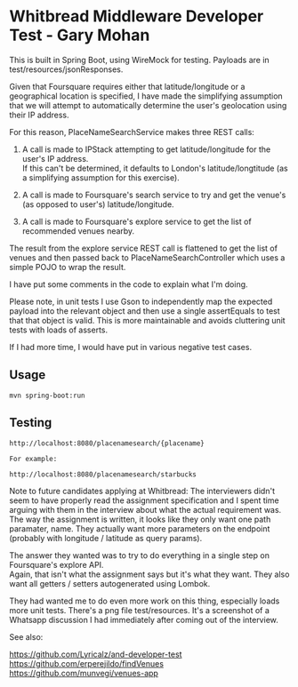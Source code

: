 # Whitbread Middleware Developer Test - Gary Mohan
  
This is built in Spring Boot, using WireMock for testing.  Payloads are in test/resources/jsonResponses.

Given that Foursquare requires either that latitude/longitude or 
a geographical location is specified, I have made the simplifying assumption that we will attempt
to automatically determine the user's geolocation using their IP address.

For this reason, PlaceNameSearchService makes three REST calls:

1. A call is made to IPStack attempting to get latitude/longitude for the user's IP address.  
If this can't be determined, it defaults to London's latitude/longtitude 
(as a simplifying assumption for this exercise).

2. A call is made to Foursquare's search service to try and get the venue's (as opposed to user's) 
latitude/longitude.

3. A call is made to Foursquare's explore service to get the list of recommended venues nearby.

The result from the explore service REST call is flattened to get the list of venues 
and then passed back to PlaceNameSearchController which uses a simple POJO to wrap the result.

I have put some comments in the code to explain what I'm doing.

Please note, in unit tests I use Gson to independently map the expected payload into the relevant 
object and then use a single assertEquals to test that that object is valid.  This is
more maintainable and avoids cluttering unit tests with loads of asserts.

If I had more time, I would have put in various negative test cases.


## Usage
```
mvn spring-boot:run
```

## Testing

    http://localhost:8080/placenamesearch/{placename}
    
    For example:
    
    http://localhost:8080/placenamesearch/starbucks
    



Note to future candidates applying at Whitbread: The interviewers didn't seem to have properly 
read the assignment specification and I spent time arguing with them in the interview about what
the actual requirement was.  The way the assignment is written, it looks like they only want one 
path paramater, name.  They actually want more parameters on the endpoint (probably with longitude / 
latitude as query params).

The answer they wanted was to try to do everything in a single step on Foursquare's explore API.  
Again, that isn't what the assignment says but it's what they want.  They also want all getters / 
setters autogenerated using Lombok.

They had wanted me to do even more work on this thing, especially loads more unit tests.  There's a 
png file test/resources. It's a screenshot of a Whatsapp discussion I had immediately after coming 
out of the interview.

See also:

https://github.com/Lyricalz/and-developer-test
https://github.com/erperejildo/findVenues
https://github.com/munvegi/venues-app